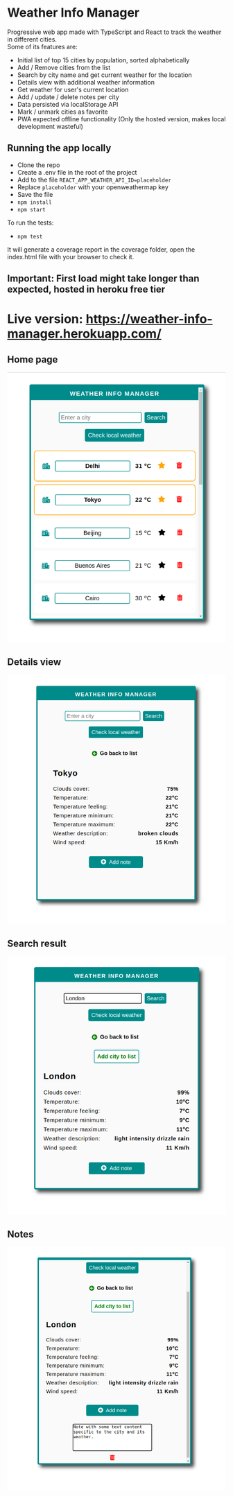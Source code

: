 # Weather Info Manager

Progressive web app made with TypeScript and React to track the weather in different cities.  
Some of its features are:  

* Initial list of top 15 cities by population, sorted alphabetically
* Add / Remove cities from the list
* Search by city name and get current weather for the location
* Details view with additional weather information
* Get weather for user's current location
* Add / update / delete notes per city
* Data persisted via localStorage API
* Mark / unmark cities as favorite
* PWA expected offline functionality (Only the hosted version, makes local development wasteful)

## Running the app locally

* Clone the repo
* Create a .env file in the root of the project
* Add to the file `REACT_APP_WEATHER_API_ID=placeholder`
* Replace `placeholder` with your openweathermap key
* Save the file
* `npm install`
* `npm start`

To run the tests:
* `npm test`

It will generate a coverage report in the coverage folder, open the index.html file with your browser to check it.

## Important: First load might take longer than expected, hosted in heroku free tier
# Live version: https://weather-info-manager.herokuapp.com/

## Home page
![App home page](./images/weather-app-1.png)

## Details view
![App details view](./images/weather-app-2.png)

## Search result
![App search result](./images/weather-app-3.png)

## Notes
![App notes](./images/weather-app-4.png)
